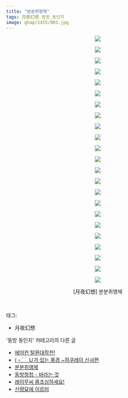 ```yaml
---
title: "분분취앵제"
tags: 月夜幻想 동방_동인지
image: ghap/2455/001.jpg
---
```

<div class="article">
<p style="text-align: center; clear: none; float: none;"><img src="{{ site.nasurl }}/ghap/2455/001.jpg"/></p>
<p style="text-align: center; clear: none; float: none;"><img src="{{ site.nasurl }}/ghap/2455/002.jpg"/></p>
<p style="text-align: center; clear: none; float: none;"><img src="{{ site.nasurl }}/ghap/2455/003.jpg"/></p>
<p style="text-align: center; clear: none; float: none;"><img src="{{ site.nasurl }}/ghap/2455/004.jpg"/></p>
<p style="text-align: center; clear: none; float: none;"><img src="{{ site.nasurl }}/ghap/2455/005.jpg"/></p>
<p style="text-align: center; clear: none; float: none;"><img src="{{ site.nasurl }}/ghap/2455/006.jpg"/></p>
<p style="text-align: center; clear: none; float: none;"><img src="{{ site.nasurl }}/ghap/2455/007.jpg"/></p>
<p style="text-align: center; clear: none; float: none;"><img src="{{ site.nasurl }}/ghap/2455/008.jpg"/></p>
<p style="text-align: center; clear: none; float: none;"><img src="{{ site.nasurl }}/ghap/2455/009.jpg"/></p>
<p style="text-align: center; clear: none; float: none;"><img src="{{ site.nasurl }}/ghap/2455/010.jpg"/></p>
<p style="text-align: center; clear: none; float: none;"><img src="{{ site.nasurl }}/ghap/2455/011.jpg"/></p>
<p style="text-align: center; clear: none; float: none;"><img src="{{ site.nasurl }}/ghap/2455/012.jpg"/></p>
<p style="text-align: center; clear: none; float: none;"><img src="{{ site.nasurl }}/ghap/2455/013.jpg"/></p>
<p style="text-align: center; clear: none; float: none;"><img src="{{ site.nasurl }}/ghap/2455/014.jpg"/></p>
<p style="text-align: center; clear: none; float: none;"><img src="{{ site.nasurl }}/ghap/2455/015.jpg"/></p>
<p style="text-align: center; clear: none; float: none;"><img src="{{ site.nasurl }}/ghap/2455/016.jpg"/></p>
<p style="text-align: center; clear: none; float: none;"><img src="{{ site.nasurl }}/ghap/2455/017.jpg"/></p>
<p style="text-align: center; clear: none; float: none;"><img src="{{ site.nasurl }}/ghap/2455/018.jpg"/></p>
<p style="text-align: center; clear: none; float: none;"><img src="{{ site.nasurl }}/ghap/2455/019.jpg"/></p>
<p style="text-align: center; clear: none; float: none;"><img src="{{ site.nasurl }}/ghap/2455/020.jpg"/></p>
<p style="text-align: center; clear: none; float: none;"><img src="{{ site.nasurl }}/ghap/2455/021.jpg"/></p>
<p style="text-align: center; clear: none; float: none;"><img src="{{ site.nasurl }}/ghap/2455/022.jpg"/></p>
<p style="text-align: center; clear: none; float: none;"><img src="{{ site.nasurl }}/ghap/2455/023.jpg"/></p>
<p style="text-align: center; clear: none; float: none;">[月夜幻想] 분분취앵제</p>
<p><br/></p>
</div><div class="tagTrail">
<p>태그: </p>
<ul>
<li>月夜幻想</li>
</ul>
</div><div class="another">
<p>'동방 동인지' 카테고리의 다른 글</p>
<ul>
<li><a href="/2016-10-05-ghap_2457">에어컨 탈환대작전!</a></li>
<li><a href="/2016-10-05-ghap_2456">(・´｀Ｕ가 있는 풍경 ~하쿠레이 신사편</a></li>
<li><a href="/2016-10-05-ghap_2455">분분취앵제</a></li>
<li><a href="/2016-10-05-ghap_2454">동방청첩 - 바라는 것</a></li>
<li><a href="/2016-10-05-ghap_2453">레이무씨 몸조심하세요!</a></li>
<li><a href="/2016-10-05-ghap_2452">신령묘에 이르러</a></li>
</ul>
</div><div class="cb_module cb_fluid">
<div class="cb_wrt cb_profile">
</div><!-- commentList close -->
</div>